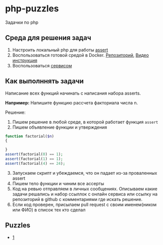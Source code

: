 # php-puzzles

Задачки по php

## Среда для решения задач

1. Настроить локальный php для работы [assert](https://www.php.net/manual/ru/function.assert.php)
2. Воспользоваться готовой средой в Docker. [Репозиторий](https://github.com/otis22/php-minimal), [Видео инструкция](https://www.loom.com/share/e7434b8cd8fa4b0da69a8c0cf0339aa1)
3. Воспользоваться [сервисом](https://sandbox.onlinephpfunctions.com/)


## Как выполннять задачи

Написание всех функций начинать с написания набора asserts.

**Например:** Напишите функцию рассчета факториала числа n. 

Решение:
1. Пишем решение в любой среде, в которой работает функция `assert`
2. Пишем объявление функции и утверждения 
```php
function factorial($n)
{

}
assert(factorial(0) == 1);
assert(factorial(1) == 1);
assert(factorial(4) == 24);
```
3. Запускаем скрипт и убеждаемся, что он падает из-за проваленных assert
4. Пишем тело функции и чиним все ассерты
5. Код на ревью отправляем в личных сообщениях. Описываем какие задачи решались и набор ссыллок с онлайн сервиса или ссылку на репозиторий в github с комментариями где искать решение.
6. Если код проверен, присылаем pull request с своим именем(ником или ФИО) в список тех кто сделал

## Puzzles 

* [1](puzzles/1.md)
